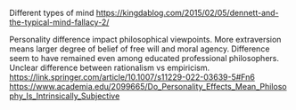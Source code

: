 Different types of mind
https://kingdablog.com/2015/02/05/dennett-and-the-typical-mind-fallacy-2/

Personality difference impact philosophical viewpoints. More extraversion means larger degree of belief of free will and moral agency. Difference seem to have remained even among educated professional philosophers. Unclear difference between rationalism vs empiricism.  
https://link.springer.com/article/10.1007/s11229-022-03639-5#Fn6
https://www.academia.edu/2099665/Do_Personality_Effects_Mean_Philosophy_Is_Intrinsically_Subjective